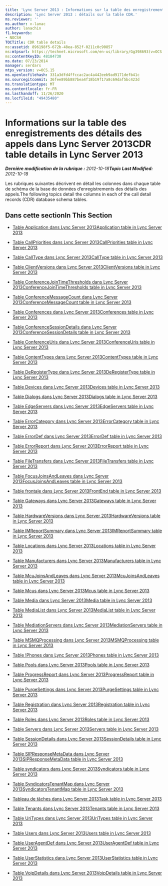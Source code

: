 ```yaml
---
title: 'Lync Server 2013 : Informations sur la table des enregistrements des détails des appels'
description: 'Lync Server 2013 : détails sur la table CDR.'
ms.reviewer: ''
ms.author: v-lanac
author: lanachin
f1.keywords:
- NOCSH
TOCTitle: CDR table details
ms:assetid: 896198f5-672b-48ea-852f-0211c0c90857
ms:mtpsurl: https://technet.microsoft.com/en-us/library/Gg398693(v=OCS.15)
ms:contentKeyID: 48184730
ms.date: 07/23/2014
manager: serdars
mtps_version: v=OCS.15
ms.openlocfilehash: 331a3dfd4ffccac2ac4a442eeb9ad9171defb41c
ms.sourcegitcommit: 36fee89bb887bea4f18b19f17a8c69daf5bc423d
ms.translationtype: MT
ms.contentlocale: fr-FR
ms.lasthandoff: 11/26/2020
ms.locfileid: "49435480"
---
```

# <a name="cdr-table-details-in-lync-server-2013"></a><span data-ttu-id="b1b08-103">Informations sur la table des enregistrements des détails des appels dans Lync Server 2013</span><span class="sxs-lookup"><span data-stu-id="b1b08-103">CDR table details in Lync Server 2013</span></span>

<div data-xmlns="http://www.w3.org/1999/xhtml">

<div class="topic" data-xmlns="http://www.w3.org/1999/xhtml" data-msxsl="urn:schemas-microsoft-com:xslt" data-cs="https://msdn.microsoft.com/">

<div data-asp="https://msdn2.microsoft.com/asp">



</div>

<div id="mainSection">

<div id="mainBody"><span data-ttu-id="b1b08-104">

<span> </span></span><span class="sxs-lookup"><span data-stu-id="b1b08-104">

<span> </span></span></span>

<span data-ttu-id="b1b08-105">_**Dernière modification de la rubrique :** 2012-10-18_</span><span class="sxs-lookup"><span data-stu-id="b1b08-105">_**Topic Last Modified:** 2012-10-18_</span></span>

<span data-ttu-id="b1b08-106">Les rubriques suivantes décrivent en détail les colonnes dans chaque table de schéma de la base de données d’enregistrements des détails des appels.</span><span class="sxs-lookup"><span data-stu-id="b1b08-106">The following topics detail the columns in each of the call detail records (CDR) database schema tables.</span></span>

<div>

## <a name="in-this-section"></a><span data-ttu-id="b1b08-107">Dans cette section</span><span class="sxs-lookup"><span data-stu-id="b1b08-107">In This Section</span></span>

  - [<span data-ttu-id="b1b08-108">Table Application dans Lync Server 2013</span><span class="sxs-lookup"><span data-stu-id="b1b08-108">Application table in Lync Server 2013</span></span>](lync-server-2013-application-table.md)

  - [<span data-ttu-id="b1b08-109">Table CallPriorities dans Lync Server 2013</span><span class="sxs-lookup"><span data-stu-id="b1b08-109">CallPriorities table in Lync Server 2013</span></span>](lync-server-2013-callpriorities-table.md)

  - [<span data-ttu-id="b1b08-110">Table CallType dans Lync Server 2013</span><span class="sxs-lookup"><span data-stu-id="b1b08-110">CallType table in Lync Server 2013</span></span>](lync-server-2013-calltype-table.md)

  - [<span data-ttu-id="b1b08-111">Table ClientVersions dans Lync Server 2013</span><span class="sxs-lookup"><span data-stu-id="b1b08-111">ClientVersions table in Lync Server 2013</span></span>](lync-server-2013-clientversions-table.md)

  - [<span data-ttu-id="b1b08-112">Table ConferenceJoinTimeThresholds dans Lync Server 2013</span><span class="sxs-lookup"><span data-stu-id="b1b08-112">ConferenceJoinTimeThresholds table in Lync Server 2013</span></span>](lync-server-2013-conferencejointimethresholds-table.md)

  - [<span data-ttu-id="b1b08-113">Table ConferenceMessageCount dans Lync Server 2013</span><span class="sxs-lookup"><span data-stu-id="b1b08-113">ConferenceMessageCount table in Lync Server 2013</span></span>](lync-server-2013-conferencemessagecount-table.md)

  - [<span data-ttu-id="b1b08-114">Table Conferences dans Lync Server 2013</span><span class="sxs-lookup"><span data-stu-id="b1b08-114">Conferences table in Lync Server 2013</span></span>](lync-server-2013-conferences-table.md)

  - [<span data-ttu-id="b1b08-115">Table ConferenceSessionDetails dans Lync Server 2013</span><span class="sxs-lookup"><span data-stu-id="b1b08-115">ConferenceSessionDetails table in Lync Server 2013</span></span>](lync-server-2013-conferencesessiondetails-table.md)

  - [<span data-ttu-id="b1b08-116">Table ConferenceUris dans Lync Server 2013</span><span class="sxs-lookup"><span data-stu-id="b1b08-116">ConferenceUris table in Lync Server 2013</span></span>](lync-server-2013-conferenceuris-table.md)

  - [<span data-ttu-id="b1b08-117">Table ContentTypes dans Lync Server 2013</span><span class="sxs-lookup"><span data-stu-id="b1b08-117">ContentTypes table in Lync Server 2013</span></span>](lync-server-2013-contenttypes-table.md)

  - [<span data-ttu-id="b1b08-118">Table DeRegisterType dans Lync Server 2013</span><span class="sxs-lookup"><span data-stu-id="b1b08-118">DeRegisterType table in Lync Server 2013</span></span>](lync-server-2013-deregistertype-table.md)

  - [<span data-ttu-id="b1b08-119">Table Devices dans Lync Server 2013</span><span class="sxs-lookup"><span data-stu-id="b1b08-119">Devices table in Lync Server 2013</span></span>](lync-server-2013-devices-table.md)

  - [<span data-ttu-id="b1b08-120">Table Dialogs dans Lync Server 2013</span><span class="sxs-lookup"><span data-stu-id="b1b08-120">Dialogs table in Lync Server 2013</span></span>](lync-server-2013-dialogs-table.md)

  - [<span data-ttu-id="b1b08-121">Table EdgeServers dans Lync Server 2013</span><span class="sxs-lookup"><span data-stu-id="b1b08-121">EdgeServers table in Lync Server 2013</span></span>](lync-server-2013-edgeservers-table.md)

  - [<span data-ttu-id="b1b08-122">Table ErrorCategory dans Lync Server 2013</span><span class="sxs-lookup"><span data-stu-id="b1b08-122">ErrorCategory table in Lync Server 2013</span></span>](lync-server-2013-errorcategory-table.md)

  - [<span data-ttu-id="b1b08-123">Table ErrorDef dans Lync Server 2013</span><span class="sxs-lookup"><span data-stu-id="b1b08-123">ErrorDef table in Lync Server 2013</span></span>](lync-server-2013-errordef-table.md)

  - [<span data-ttu-id="b1b08-124">Table ErrorReport dans Lync Server 2013</span><span class="sxs-lookup"><span data-stu-id="b1b08-124">ErrorReport table in Lync Server 2013</span></span>](lync-server-2013-errorreport-table.md)

  - [<span data-ttu-id="b1b08-125">Table FileTransfers dans Lync Server 2013</span><span class="sxs-lookup"><span data-stu-id="b1b08-125">FileTransfers table in Lync Server 2013</span></span>](lync-server-2013-filetransfers-table.md)

  - [<span data-ttu-id="b1b08-126">Table FocusJoinsAndLeaves dans Lync Server 2013</span><span class="sxs-lookup"><span data-stu-id="b1b08-126">FocusJoinsAndLeaves table in Lync Server 2013</span></span>](lync-server-2013-focusjoinsandleaves-table.md)

  - [<span data-ttu-id="b1b08-127">Table frontale dans Lync Server 2013</span><span class="sxs-lookup"><span data-stu-id="b1b08-127">FrontEnd table in Lync Server 2013</span></span>](lync-server-2013-frontend-table.md)

  - [<span data-ttu-id="b1b08-128">Table Gateways dans Lync Server 2013</span><span class="sxs-lookup"><span data-stu-id="b1b08-128">Gateways table in Lync Server 2013</span></span>](lync-server-2013-gateways-table.md)

  - [<span data-ttu-id="b1b08-129">Table HardwareVersions dans Lync Server 2013</span><span class="sxs-lookup"><span data-stu-id="b1b08-129">HardwareVersions table in Lync Server 2013</span></span>](lync-server-2013-hardwareversions-table.md)

  - [<span data-ttu-id="b1b08-130">Table IMReportSummary dans Lync Server 2013</span><span class="sxs-lookup"><span data-stu-id="b1b08-130">IMReportSummary table in Lync Server 2013</span></span>](lync-server-2013-imreportsummary-table.md)

  - [<span data-ttu-id="b1b08-131">Table Locations dans Lync Server 2013</span><span class="sxs-lookup"><span data-stu-id="b1b08-131">Locations table in Lync Server 2013</span></span>](lync-server-2013-locations-table.md)

  - [<span data-ttu-id="b1b08-132">Table Manufacturers dans Lync Server 2013</span><span class="sxs-lookup"><span data-stu-id="b1b08-132">Manufacturers table in Lync Server 2013</span></span>](lync-server-2013-manufacturers-table.md)

  - [<span data-ttu-id="b1b08-133">Table McuJoinsAndLeaves dans Lync Server 2013</span><span class="sxs-lookup"><span data-stu-id="b1b08-133">McuJoinsAndLeaves table in Lync Server 2013</span></span>](lync-server-2013-mcujoinsandleaves-table.md)

  - [<span data-ttu-id="b1b08-134">Table Mcus dans Lync Server 2013</span><span class="sxs-lookup"><span data-stu-id="b1b08-134">Mcus table in Lync Server 2013</span></span>](lync-server-2013-mcus-table.md)

  - [<span data-ttu-id="b1b08-135">Table Media dans Lync Server 2013</span><span class="sxs-lookup"><span data-stu-id="b1b08-135">Media table in Lync Server 2013</span></span>](lync-server-2013-media-table.md)

  - [<span data-ttu-id="b1b08-136">Table MediaList dans Lync Server 2013</span><span class="sxs-lookup"><span data-stu-id="b1b08-136">MediaList table in Lync Server 2013</span></span>](lync-server-2013-medialist-table.md)

  - [<span data-ttu-id="b1b08-137">Table MediationServers dans Lync Server 2013</span><span class="sxs-lookup"><span data-stu-id="b1b08-137">MediationServers table in Lync Server 2013</span></span>](lync-server-2013-mediationservers-table.md)

  - [<span data-ttu-id="b1b08-138">Table MSMQProcessing dans Lync Server 2013</span><span class="sxs-lookup"><span data-stu-id="b1b08-138">MSMQProcessing table in Lync Server 2013</span></span>](lync-server-2013-msmqprocessing-table.md)

  - [<span data-ttu-id="b1b08-139">Table !Phones dans Lync Server 2013</span><span class="sxs-lookup"><span data-stu-id="b1b08-139">Phones table in Lync Server 2013</span></span>](lync-server-2013-phones-table.md)

  - [<span data-ttu-id="b1b08-140">Table Pools dans Lync Server 2013</span><span class="sxs-lookup"><span data-stu-id="b1b08-140">Pools table in Lync Server 2013</span></span>](lync-server-2013-pools-table.md)

  - [<span data-ttu-id="b1b08-141">Table ProgressReport dans Lync Server 2013</span><span class="sxs-lookup"><span data-stu-id="b1b08-141">ProgressReport table in Lync Server 2013</span></span>](lync-server-2013-progressreport-table.md)

  - [<span data-ttu-id="b1b08-142">Table PurgeSettings dans Lync Server 2013</span><span class="sxs-lookup"><span data-stu-id="b1b08-142">PurgeSettings table in Lync Server 2013</span></span>](lync-server-2013-purgesettings-table.md)

  - [<span data-ttu-id="b1b08-143">Table Registration dans Lync Server 2013</span><span class="sxs-lookup"><span data-stu-id="b1b08-143">Registration table in Lync Server 2013</span></span>](lync-server-2013-registration-table.md)

  - [<span data-ttu-id="b1b08-144">Table Roles dans Lync Server 2013</span><span class="sxs-lookup"><span data-stu-id="b1b08-144">Roles table in Lync Server 2013</span></span>](lync-server-2013-roles-table.md)

  - [<span data-ttu-id="b1b08-145">Table Servers dans Lync Server 2013</span><span class="sxs-lookup"><span data-stu-id="b1b08-145">Servers table in Lync Server 2013</span></span>](lync-server-2013-servers-table.md)

  - [<span data-ttu-id="b1b08-146">Table SessionDetails dans Lync Server 2013</span><span class="sxs-lookup"><span data-stu-id="b1b08-146">SessionDetails table in Lync Server 2013</span></span>](lync-server-2013-sessiondetails-table.md)

  - [<span data-ttu-id="b1b08-147">Table SIPResponseMetaData dans Lync Server 2013</span><span class="sxs-lookup"><span data-stu-id="b1b08-147">SIPResponseMetaData table in Lync Server 2013</span></span>](lync-server-2013-sipresponsemetadata-table.md)

  - [<span data-ttu-id="b1b08-148">Table syndicators dans Lync Server 2013</span><span class="sxs-lookup"><span data-stu-id="b1b08-148">Syndicators table in Lync Server 2013</span></span>](lync-server-2013-syndicators-table.md)

  - [<span data-ttu-id="b1b08-149">Table SyndicatorsTenantMap dans Lync Server 2013</span><span class="sxs-lookup"><span data-stu-id="b1b08-149">SyndicatorsTenantMap table in Lync Server 2013</span></span>](lync-server-2013-syndicatorstenantmap-table.md)

  - [<span data-ttu-id="b1b08-150">Tableau de tâches dans Lync Server 2013</span><span class="sxs-lookup"><span data-stu-id="b1b08-150">Task table in Lync Server 2013</span></span>](lync-server-2013-task-table.md)

  - [<span data-ttu-id="b1b08-151">Table Tenants dans Lync Server 2013</span><span class="sxs-lookup"><span data-stu-id="b1b08-151">Tenants table in Lync Server 2013</span></span>](lync-server-2013-tenants-table.md)

  - [<span data-ttu-id="b1b08-152">Table UriTypes dans Lync Server 2013</span><span class="sxs-lookup"><span data-stu-id="b1b08-152">UriTypes table in Lync Server 2013</span></span>](lync-server-2013-uritypes-table.md)

  - [<span data-ttu-id="b1b08-153">Table Users dans Lync Server 2013</span><span class="sxs-lookup"><span data-stu-id="b1b08-153">Users table in Lync Server 2013</span></span>](lync-server-2013-users-table.md)

  - [<span data-ttu-id="b1b08-154">Table UserAgentDef dans Lync Server 2013</span><span class="sxs-lookup"><span data-stu-id="b1b08-154">UserAgentDef table in Lync Server 2013</span></span>](lync-server-2013-useragentdef-table.md)

  - [<span data-ttu-id="b1b08-155">Table UserStatistics dans Lync Server 2013</span><span class="sxs-lookup"><span data-stu-id="b1b08-155">UserStatistics table in Lync Server 2013</span></span>](lync-server-2013-userstatistics-table.md)

  - [<span data-ttu-id="b1b08-156">Table VoipDetails dans Lync Server 2013</span><span class="sxs-lookup"><span data-stu-id="b1b08-156">VoipDetails table in Lync Server 2013</span></span>](lync-server-2013-voipdetails-table.md)

<span data-ttu-id="b1b08-157"></div>

</div>

<span> </span>

</div>

</div>

</span><span class="sxs-lookup"><span data-stu-id="b1b08-157"></div>

</div>

<span> </span>

</div>

</div>

</span></span></div>

